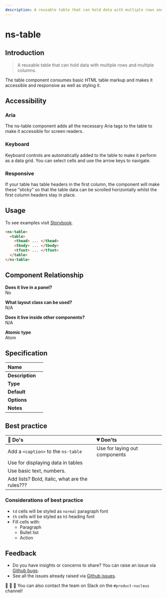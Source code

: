 ```yaml
---
description: A reusable table that can hold data with multiple rows and multiple columns.
---
```


# ns-table

## Introduction

> A reusable table that can hold data with multiple rows and multiple columns.

The table component consumes basic HTML table markup and makes it accessible and responsive as well as styling it.

## Accessibility

### Aria
The ns-table component adds all the necessary Aria tags to the table to make it accessible for screen readers.

### Keyboard
Keyboard controls are automatically added to the table to make it perform as a data grid.  You can select cells and use the arrow keys to navigate.

### Responsive
If your table has table headers <th> in the first column, the component will make these “sticky” so that the table data can be scrolled horizontally whilst the first column headers stay in place.

## Usage

To see examples visit [Storybook](https://nucleus.bgdigital.xyz/demo/index.html?path=/story/ns-table).

```html
<ns-table>
  <table>
    <thead> ... </thead>
    <tbody> ... </tbody>
    <tfoot> ... </tfoot>
  </table>
</ns-table>
```

## Component Relationship

**Does it live in a panel?**  
No

**What layout class can be used?**  
N/A

**Does it live inside other components?**  
N/A

**Atomic type**  
Atom

## Specification

| **Name** |  |
| :--- | :--- |
| **Description** |  |
| **Type** |  |
| **Default** |  |
| **Options** |  |
| **Notes** |  |

## Best practice

| 💚 Do's | 💔 Don'ts |
| :--- | :--- |
| Add a `<caption>` to the `ns-table` | Use for laying out components |
| Use for displaying data in tables |  |
| Use basic text, numbers. | |
| Add lists? Bold, italic, what are the rules??? | |

### Considerations of best practice

* `td` cells will be styled as `normal` paragraph font
* `th` cells will be styled as `h5` heading font
* Fill cells with:
  * Paragraph
  * Bullet list
  * Action

## Feedback

* Do you have insights or concerns to share? You can raise an issue via [Github bugs](https://github.com/ConnectedHomes/nucleus/issues/new?assignees=&labels=Bug&template=a--bug-report.md&title=[bug]%20ns-table).
* See all the issues already raised via [Github issues](https://github.com/connectedHomes/nucleus/issues?utf8=%E2%9C%93&q=is%3Aopen+is%3Aissue+label%3ABug+ns-table).

💩 🎉 🦄 You can also contact the team on Slack on the `#product-nucleus` channel!
